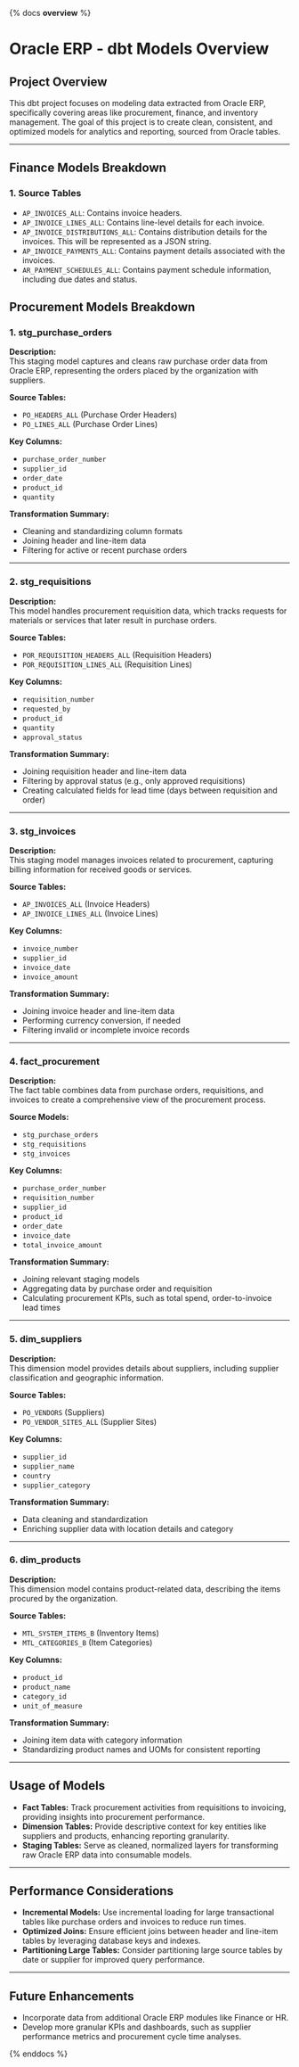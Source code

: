 {% docs __overview__ %}

# Oracle ERP - dbt Models Overview

## Project Overview
This dbt project focuses on modeling data extracted from Oracle ERP, specifically covering areas like procurement, finance, and inventory management. The goal of this project is to create clean, consistent, and optimized models for analytics and reporting, sourced from Oracle tables.

---

## Finance Models Breakdown

### 1. **Source Tables**
- `AP_INVOICES_ALL`: Contains invoice headers.
- `AP_INVOICE_LINES_ALL`: Contains line-level details for each invoice.
- `AP_INVOICE_DISTRIBUTIONS_ALL`: Contains distribution details for the invoices. This will be represented as a JSON string.
- `AP_INVOICE_PAYMENTS_ALL`: Contains payment details associated with the invoices.
- `AR_PAYMENT_SCHEDULES_ALL`: Contains payment schedule information, including due dates and status.

## Procurement Models Breakdown

### 1. **stg_purchase_orders**
**Description:**  
This staging model captures and cleans raw purchase order data from Oracle ERP, representing the orders placed by the organization with suppliers.

**Source Tables:**  
- `PO_HEADERS_ALL` (Purchase Order Headers)
- `PO_LINES_ALL` (Purchase Order Lines)

**Key Columns:**
- `purchase_order_number`
- `supplier_id`
- `order_date`
- `product_id`
- `quantity`

**Transformation Summary:**  
- Cleaning and standardizing column formats
- Joining header and line-item data
- Filtering for active or recent purchase orders

---

### 2. **stg_requisitions**
**Description:**  
This model handles procurement requisition data, which tracks requests for materials or services that later result in purchase orders.

**Source Tables:**  
- `POR_REQUISITION_HEADERS_ALL` (Requisition Headers)
- `POR_REQUISITION_LINES_ALL` (Requisition Lines)

**Key Columns:**
- `requisition_number`
- `requested_by`
- `product_id`
- `quantity`
- `approval_status`

**Transformation Summary:**  
- Joining requisition header and line-item data
- Filtering by approval status (e.g., only approved requisitions)
- Creating calculated fields for lead time (days between requisition and order)

---

### 3. **stg_invoices**
**Description:**  
This staging model manages invoices related to procurement, capturing billing information for received goods or services.

**Source Tables:**  
- `AP_INVOICES_ALL` (Invoice Headers)
- `AP_INVOICE_LINES_ALL` (Invoice Lines)

**Key Columns:**
- `invoice_number`
- `supplier_id`
- `invoice_date`
- `invoice_amount`

**Transformation Summary:**  
- Joining invoice header and line-item data
- Performing currency conversion, if needed
- Filtering invalid or incomplete invoice records

---

### 4. **fact_procurement**
**Description:**  
The fact table combines data from purchase orders, requisitions, and invoices to create a comprehensive view of the procurement process.

**Source Models:**
- `stg_purchase_orders`
- `stg_requisitions`
- `stg_invoices`

**Key Columns:**
- `purchase_order_number`
- `requisition_number`
- `supplier_id`
- `product_id`
- `order_date`
- `invoice_date`
- `total_invoice_amount`

**Transformation Summary:**  
- Joining relevant staging models
- Aggregating data by purchase order and requisition
- Calculating procurement KPIs, such as total spend, order-to-invoice lead times

---

### 5. **dim_suppliers**
**Description:**  
This dimension model provides details about suppliers, including supplier classification and geographic information.

**Source Tables:**  
- `PO_VENDORS` (Suppliers)
- `PO_VENDOR_SITES_ALL` (Supplier Sites)

**Key Columns:**
- `supplier_id`
- `supplier_name`
- `country`
- `supplier_category`

**Transformation Summary:**  
- Data cleaning and standardization
- Enriching supplier data with location details and category

---

### 6. **dim_products**
**Description:**  
This dimension model contains product-related data, describing the items procured by the organization.

**Source Tables:**  
- `MTL_SYSTEM_ITEMS_B` (Inventory Items)
- `MTL_CATEGORIES_B` (Item Categories)

**Key Columns:**
- `product_id`
- `product_name`
- `category_id`
- `unit_of_measure`

**Transformation Summary:**  
- Joining item data with category information
- Standardizing product names and UOMs for consistent reporting

---

## Usage of Models
- **Fact Tables:** Track procurement activities from requisitions to invoicing, providing insights into procurement performance.
- **Dimension Tables:** Provide descriptive context for key entities like suppliers and products, enhancing reporting granularity.
- **Staging Tables:** Serve as cleaned, normalized layers for transforming raw Oracle ERP data into consumable models.

---

## Performance Considerations
- **Incremental Models:** Use incremental loading for large transactional tables like purchase orders and invoices to reduce run times.
- **Optimized Joins:** Ensure efficient joins between header and line-item tables by leveraging database keys and indexes.
- **Partitioning Large Tables:** Consider partitioning large source tables by date or supplier for improved query performance.

---

## Future Enhancements
- Incorporate data from additional Oracle ERP modules like Finance or HR.
- Develop more granular KPIs and dashboards, such as supplier performance metrics and procurement cycle time analyses.

{% enddocs %}